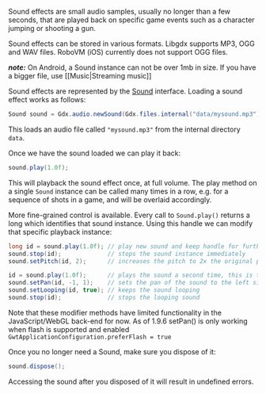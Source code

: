 Sound effects are small audio samples, usually no longer than a few seconds, that are played back on specific game events such as a character jumping or shooting a gun.

Sound effects can be stored in various formats. Libgdx supports MP3, OGG and WAV files.
RoboVM (iOS) currently does not support OGG files.

***note:*** On Android, a Sound instance can not be over 1mb in size. If you have a bigger file, use  [[Music|Streaming music]]

Sound effects are represented by the [Sound](http://libgdx.badlogicgames.com/nightlies/docs/api/com/badlogic/gdx/audio/Sound.html) interface. Loading a sound effect works as follows:

```java
Sound sound = Gdx.audio.newSound(Gdx.files.internal("data/mysound.mp3"));
```

This loads an audio file called `"mysound.mp3"` from the internal directory `data`.

Once we have the sound loaded we can play it back:

```java
sound.play(1.0f);
```

This will playback the sound effect once, at full volume. The play method on a single `Sound` instance can be called many times in a row, e.g. for a sequence of shots in a game, and will be overlaid accordingly.

More fine-grained control is available. Every call to `Sound.play()` returns a long which identifies that sound instance. Using this handle we can modify that specific playback instance:

```java
long id = sound.play(1.0f); // play new sound and keep handle for further manipulation
sound.stop(id);             // stops the sound instance immediately
sound.setPitch(id, 2);      // increases the pitch to 2x the original pitch

id = sound.play(1.0f);      // plays the sound a second time, this is treated as a different instance
sound.setPan(id, -1, 1);    // sets the pan of the sound to the left side at full volume
sound.setLooping(id, true); // keeps the sound looping
sound.stop(id);             // stops the looping sound 
```

Note that these modifier methods have limited functionality in the JavaScript/WebGL back-end for now. As of 1.9.6 setPan() is only working when flash is supported and enabled `GwtApplicationConfiguration.preferFlash = true`

Once you no longer need a Sound, make sure you dispose of it:

```java
sound.dispose();
```

Accessing the sound after you disposed of it will result in undefined errors.